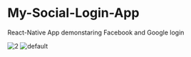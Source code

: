 # My-Social-Login-App
React-Native App demonstaring Facebook and Google login

![2](https://user-images.githubusercontent.com/13490629/43752285-19e3ae4e-9a09-11e8-92aa-a78f83a796e5.png)
![default](https://user-images.githubusercontent.com/13490629/43752289-1d69d5fc-9a09-11e8-8e79-9a8c95f334e0.png)

